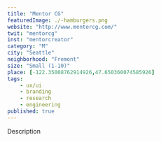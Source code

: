 ```yaml
---
title: "Mentor CG"
featuredImage: ./-hamburgers.png
website: "http://www.mentorcg.com/"
twit: "mentorcg"
inst: "mentorcreator"
category: "M"
city: "Seattle"
neighborhood: "Fremont"
size: "Small (1-10)"
place: [-122.35008762914926,47.650360074585926]
tags:
    - ux/ui
    - branding
    - research
    - engineering
published: true
---
```


Description
